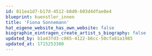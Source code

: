 ```yaml
---
id: 811ea1d7-b17d-4512-b8d0-603d4dfae0e4
blueprint: kuenstler_innen
title: 'Fiona Sonnemann'
hat_eigene_website_has_own_website: false
biographie_eintragen_create_artist_s_biography: false
updated_by: b1a43fd3-c865-4122-b6cc-50cfa81a1985
updated_at: 1715253380
---
```

